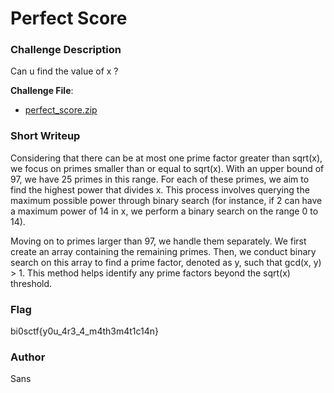 # Perfect Score

### Challenge Description

Can u find the value of x ?

**Challenge File**:
- [perfect_score.zip](./handout/perfect_score.zip)


### Short Writeup
Considering that there can be at most one prime factor greater than sqrt(x), we focus on primes smaller than or equal to sqrt(x). With an upper bound of 97, we have 25 primes in this range. For each of these primes, we aim to find the highest power that divides x. This process involves querying the maximum possible power through binary search (for instance, if 2 can have a maximum power of 14 in x, we perform a binary search on the range 0 to 14).

Moving on to primes larger than 97, we handle them separately. We first create an array containing the remaining primes. Then, we conduct binary search on this array to find a prime factor, denoted as y, such that gcd(x, y) > 1. This method helps identify any prime factors beyond the sqrt(x) threshold.

### Flag

bi0sctf{y0u_4r3_4_m4th3m4t1c14n}

### Author
Sans
